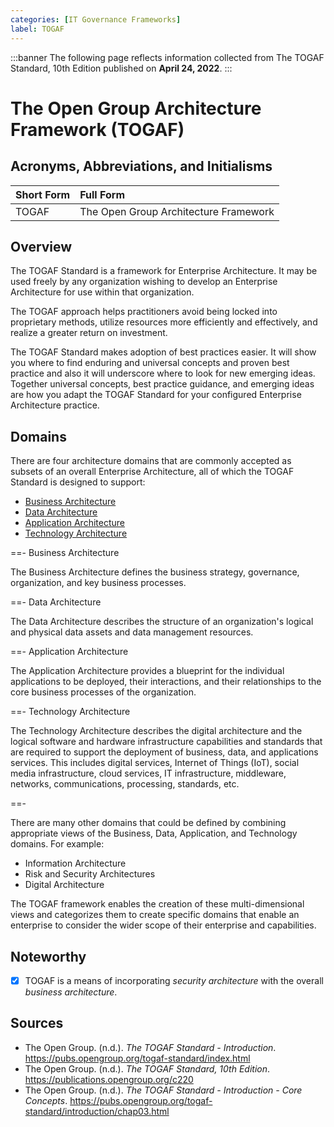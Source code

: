 ```yaml
---
categories: [IT Governance Frameworks]
label: TOGAF
---
```


:::banner
The following page reflects information collected from The TOGAF Standard, 10th Edition published on **April 24, 2022**.
:::

# The Open Group Architecture Framework (TOGAF)

## Acronyms, Abbreviations, and Initialisms

Short Form | Full Form
:--- | :---
TOGAF | The Open Group Architecture Framework

## Overview

The TOGAF Standard is a framework for Enterprise Architecture. It may be used freely by any organization wishing to develop an Enterprise Architecture for use within that organization.

The TOGAF approach helps practitioners avoid being locked into proprietary methods, utilize resources more efficiently and effectively, and realize a greater return on investment.

The TOGAF Standard makes adoption of best practices easier. It will show you where to find enduring and universal concepts and proven best practice and also it will underscore where to look for new emerging ideas. Together universal concepts, best practice guidance, and emerging ideas are how you adapt the TOGAF Standard for your configured Enterprise Architecture practice.

## Domains

There are four architecture domains that are commonly accepted as subsets of an overall Enterprise Architecture, all of which the TOGAF Standard is designed to support:

- [Business Architecture](#business-architecture)
- [Data Architecture](#data-architecture)
- [Application Architecture](#application-architecture)
- [Technology Architecture](#technology-architecture)

==- Business Architecture

The Business Architecture defines the business strategy, governance, organization, and key business processes.

==- Data Architecture

The Data Architecture describes the structure of an organization's logical and physical data assets and data management resources.

==- Application Architecture

The Application Architecture provides a blueprint for the individual applications to be deployed, their interactions, and their relationships to the core business processes of the organization.

==- Technology Architecture

The Technology Architecture describes the digital architecture and the logical software and hardware infrastructure capabilities and standards that are required to support the deployment of business, data, and applications services. This includes digital services, Internet of Things (IoT), social media infrastructure, cloud services, IT infrastructure, middleware, networks, communications, processing, standards, etc.

==-

There are many other domains that could be defined by combining appropriate views of the Business, Data, Application, and Technology domains. For example:

- Information Architecture
- Risk and Security Architectures
- Digital Architecture

The TOGAF framework enables the creation of these multi-dimensional views and categorizes them to create specific domains that enable an enterprise to consider the wider scope of their enterprise and capabilities.

## Noteworthy

- [x] TOGAF is a means of incorporating *security architecture* with the overall *business architecture*.

## Sources

- The Open Group. (n.d.). *The TOGAF Standard - Introduction*. https://pubs.opengroup.org/togaf-standard/index.html
- The Open Group. (n.d.). *The TOGAF Standard, 10th Edition*. https://publications.opengroup.org/c220
- The Open Group. (n.d.). *The TOGAF Standard - Introduction - Core Concepts*. https://pubs.opengroup.org/togaf-standard/introduction/chap03.html